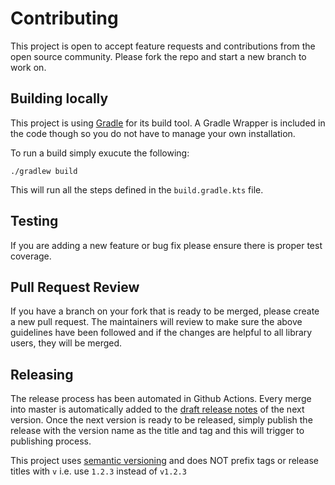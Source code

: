 # Contributing
This project is open to accept feature requests and contributions from the open source community. 
Please fork the repo and start a new branch to work on.


## Building locally
This project is using [Gradle](https://gradle.org/) for its build tool.
 A Gradle Wrapper is included in the code though so you do not have to manage your own installation.

To run a build simply exucute the following:

```shell script
./gradlew build
```

This will run all the steps defined in the `build.gradle.kts` file.


## Testing
If you are adding a new feature or bug fix please ensure there is proper test coverage.

## Pull Request Review
If you have a branch on your fork that is ready to be merged, please create a new pull request. The maintainers will review to make sure the above guidelines have been followed and if the changes are helpful to all library users, they will be merged.

## Releasing
The release process has been automated in Github Actions. Every merge into master is automatically added to the 
[draft release notes](https://github.com/navikt/nape/releases) of the next version. Once the next 
version is ready to be released, simply publish the release with the version name as the title and tag and this 
will trigger to publishing process.

This project uses [semantic versioning](https://semver.org/) and does NOT prefix tags or release titles with `v` i.e. use `1.2.3` instead of `v1.2.3` 
